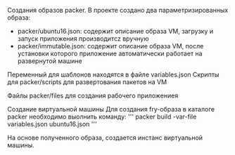 
Cоздания образов packer.
В проекте создано два параметризированных образа:

- packer/ubuntu16.json: содержит описание образа VM, загрузку и запуск приложения производитcz вручную
- packer/immutable.json: содержит описание образа VM, после установки которого приложение автоматически работает на развернутой машине

Переменный для шаблонов находятся в файле variables.json
Скрипты для  packer/scripts для развертования пакетов на VM

Файлы  packer/files для создания рабочего приложениея

Создание виртуальной машины
Для создания fry-образа в каталоге packer необходимо выолнить команду:
'''
	packer build -var-file variables.json ubuntu16.json
'''

На основе полученного образа, создается инстанс виртуальной машины.
